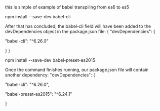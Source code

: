 

<!--Babel -->

this is simple of example of babel transpiling from es6 to es5

npm install --save-dev babel-cli

After that has concluded, the babel-cli field will have been added to the devDependencies object in
the package.json file: {
"devDependencies": {

"babel-cli": "^6.26.0"

}
}

npm install --save-dev babel-preset-es2015

Once the command finishes running, our package.json file will
contain another dependency: "devDependencies": {

"babel-cli": "^6.26.0",

"babel-preset-es2015": "^6.24.1"

}
